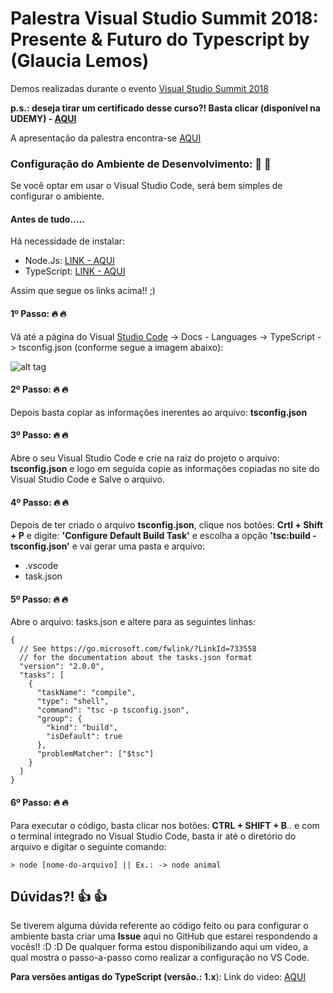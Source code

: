 # Palestra Visual Studio Summit 2018: Presente & Futuro do Typescript by (Glaucia Lemos) 

Demos realizadas durante o evento [Visual Studio Summit 2018](http://devprime.one/)

**p.s.: deseja tirar um certificado desse curso?! Basta clicar (disponível na UDEMY) - [AQUI](https://www.udemy.com/curso-typescript-para-desenvolvedores-c)**

A apresentação da palestra encontra-se [AQUI]()

### Configuração do Ambiente de Desenvolvimento: :rocket: :rocket:

Se você optar em usar o Visual Studio Code, será bem simples de configurar o ambiente.

#### Antes de tudo.....
Há necessidade de instalar:

* Node.Js: [LINK - AQUI](https://nodejs.org/en/)
* TypeScript: [LINK - AQUI](https://www.typescriptlang.org/) 

Assim que segue os links acima!! ;)

#### 1º Passo: :fire: :fire:

Vá até a página do Visual [Studio Code](https://code.visualstudio.com/docs/languages/typescript) -> Docs - Languages -> TypeScript -> tsconfig.json (conforme segue a imagem abaixo):

![alt tag](https://uploaddeimagens.com.br/images/000/921/644/original/pic_1.png?1495141187)

#### 2º Passo: :fire: :fire:

Depois basta copiar as informações inerentes ao arquivo: **tsconfig.json**

#### 3º Passo: :fire: :fire:

Abre o seu Visual Studio Code e crie na raiz do projeto o arquivo: **tsconfig.json** e logo em seguida copie
as informações copiadas no site do Visual Studio Code e Salve o arquivo.


#### 4º Passo: :fire: :fire:

Depois de ter criado o arquivo **tsconfig.json**, clique nos botões: **Crtl + Shift + P** e digite: **'Configure Default Build Task'** e escolha a opção **'tsc:build - tsconfig.json'** e vai gerar uma pasta e arquivo: 

* .vscode
* task.json


#### 5º Passo: :fire: :fire:

Abre o arquivo: tasks.json e altere para as seguintes linhas:

```
{    
  // See https://go.microsoft.com/fwlink/?LinkId=733558
  // for the documentation about the tasks.json format
  "version": "2.0.0",
  "tasks": [
    {
      "taskName": "compile",
      "type": "shell",
      "command": "tsc -p tsconfig.json",
      "group": {
        "kind": "build",
        "isDefault": true
      },
      "problemMatcher": ["$tsc"]
    }
  ]
}

```

#### 6º Passo: :fire: :fire:

Para executar o código, basta clicar nos botões: **CTRL + SHIFT + B**.. e com o terminal integrado no Visual 
Studio Code, basta ir até o diretório do arquivo e digitar o seguinte comando:

```
> node [nome-do-arquivo] || Ex.: -> node animal
```

## Dúvidas?! :+1: :+1:

Se tiverem alguma dúvida referente ao código feito ou para configurar o ambiente basta criar uma **Issue** aqui no GitHub que estarei respondendo a vocês!! :D :D 
De qualquer forma estou disponibilizando aqui um vídeo, a qual mostra o passo-a-passo como realizar a configuração no VS Code. 

**Para versões antigas do TypeScript (versão.: 1.x**): Link do video: [AQUI](https://www.youtube.com/watch?v=DwEJEVVqFVw&t=23s&list=PLb2HQ45KP0Wt32eCnju3lyncXUvDV5Nob&index=2)


